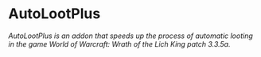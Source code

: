 # AutoLootPlus
_AutoLootPlus is an addon that speeds up the process of automatic looting in the game World of Warcraft: Wrath of the Lich King patch 3.3.5a._
